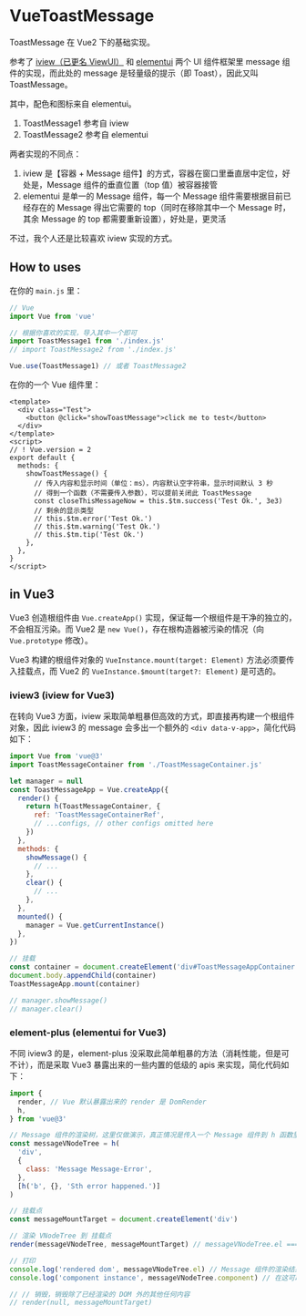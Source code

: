 # VueToastMessage

ToastMessage 在 Vue2 下的基础实现。

参考了 [iview（已更名 ViewUI）](https://github.com/view-design/ViewUI) 和 [elementui](https://github.com/ElemeFE/element) 两个 UI 组件框架里 message 组件的实现，而此处的 message 是轻量级的提示（即 Toast），因此又叫 ToastMessage。

其中，配色和图标来自 elementui。

1. ToastMessage1 参考自 iview
2. ToastMessage2 参考自 elementui

两者实现的不同点：

1. iview 是【容器 + Message 组件】的方式，容器在窗口里垂直居中定位，好处是，Message 组件的垂直位置（top 值）被容器接管
2. elementui 是单一的 Message 组件，每一个 Message 组件需要根据目前已经存在的 Message 得出它需要的 top（同时在移除其中一个 Message 时，其余 Message 的 top 都需要重新设置），好处是，更灵活

不过，我个人还是比较喜欢 iview 实现的方式。

## How to uses

在你的 `main.js` 里：

```js
// Vue
import Vue from 'vue'

// 根据你喜欢的实现，导入其中一个即可
import ToastMessage1 from './index.js'
// import ToastMessage2 from './index.js'

Vue.use(ToastMessage1) // 或者 ToastMessage2
```

在你的一个 Vue 组件里：

```vue
<template>
  <div class="Test">
    <button @click="showToastMessage">click me to test</button>
  </div>
</template>
<script>
// ! Vue.version = 2
export default {
  methods: {
    showToastMessage() {
      // 传入内容和显示时间（单位：ms），内容默认空字符串，显示时间默认 3 秒
      // 得到一个函数（不需要传入参数），可以提前关闭此 ToastMessage
      const closeThisMessageNow = this.$tm.success('Test Ok.', 3e3)
      // 剩余的显示类型
      // this.$tm.error('Test Ok.')
      // this.$tm.warning('Test Ok.')
      // this.$tm.tip('Test Ok.')
    },
  },
}
</script>
```

## in Vue3

Vue3 创造根组件由 `Vue.createApp()` 实现，保证每一个根组件是干净的独立的，不会相互污染。而 Vue2 是 `new Vue()`，存在根构造器被污染的情况（向 `Vue.prototype` 修改）。

Vue3 构建的根组件对象的 `VueInstance.mount(target: Element)` 方法必须要传入挂载点，而 Vue2 的 `VueInstance.$mount(target?: Element)` 是可选的。

### iview3 (iview for Vue3)

在转向 Vue3 方面，iview 采取简单粗暴但高效的方式，即直接再构建一个根组件对象，因此 iview3 的 message 会多出一个额外的 `<div data-v-app>`，简化代码如下：

```js
import Vue from 'vue@3'
import ToastMessageContainer from './ToastMessageContainer.js'

let manager = null
const ToastMessageApp = Vue.createApp({
  render() {
    return h(ToastMessageContainer, {
      ref: 'ToastMessageContainerRef',
      // ...configs, // other configs omitted here
    })
  },
  methods: {
    showMessage() {
      // ...
    },
    clear() {
      // ...
    },
  },
  mounted() {
    manager = Vue.getCurrentInstance()
  },
})

// 挂载
const container = document.createElement('div#ToastMessageAppContainer')
document.body.appendChild(container)
ToastMessageApp.mount(container)

// manager.showMessage()
// manager.clear()
```

### element-plus (elementui for Vue3)

不同 iview3 的是，element-plus 没采取此简单粗暴的方法（消耗性能，但是可不计），而是采取 Vue3 暴露出来的一些内置的低级的 apis 来实现，简化代码如下：

```js
import {
  render, // Vue 默认暴露出来的 render 是 DomRender
  h,
} from 'vue@3'

// Message 组件的渲染树，这里仅做演示，真正情况是传入一个 Message 组件到 h 函数里
const messageVNodeTree = h(
  'div',
  {
    class: 'Message Message-Error',
  },
  [h('b', {}, 'Sth error happened.')]
)

// 挂载点
const messageMountTarget = document.createElement('div')

// 渲染 VNodeTree 到 挂载点
render(messageVNodeTree, messageMountTarget) // messageVNodeTree.el === messageMountTarget.children[0]

// 打印
console.log('rendered dom', messageVNodeTree.el) // Message 组件的渲染结果
console.log('component instance', messageVNodeTree.component) // 在这可取得组件 defineExpose 暴露出来的内容

// // 销毁，销毁除了已经渲染的 DOM 外的其他任何内容
// render(null, messageMountTarget)
```
